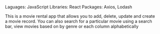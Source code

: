 Laguages: JavaScript
Libraries: React
Packages: Axios, Lodash

This is a movie rental app that allows you to add, delete, update and create a movie record.
You can also search for a particular movie using a search bar, view movies based on by genre or each column alphabetically
